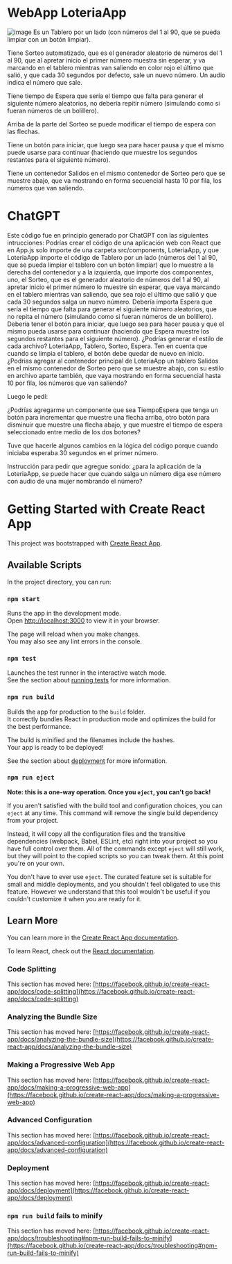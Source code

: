 # WebApp LoteriaApp 
![image](https://github.com/user-attachments/assets/1be324af-73a2-47b4-b12b-5f1954425df5)
Es un Tablero por un lado (con números del 1 al 90, que se pueda limpiar con un botón limpiar). 

Tiene Sorteo automatizado, que es el generador aleatorio de números del 1 al 90, que al apretar inicio el primer número muestra sin esperar, y va marcando en el tablero mientras van saliendo en color rojo el último que salió, y que cada 30 segundos por defecto, sale un nuevo número. Un audio indica el número que sale.

Tiene tiempo de Espera que sería el tiempo que falta para generar el siguiente número aleatorios, no debería repitir número (simulando como si fueran números de un bolillero). 

Arriba de la parte del Sorteo se puede modificar el tiempo de espera con las flechas.

Tiene un botón para iniciar, que luego sea para hacer pausa y que el mismo puede usarse para continuar (haciendo que muestre los segundos restantes para el siguiente número). 

Tiene un contenedor Salidos en el mismo contenedor de Sorteo pero que se muestre abajo, que va mostrando en forma secuencial hasta 10 por fila, los números que van saliendo.

# ChatGPT
Este código fue en principio generado por ChatGPT con las siguientes intrucciones:
Podrías crear el código de una aplicación web con React que en App.js solo importe de una carpeta src/components, LoteriaApp, y que LoteriaApp importe el código de Tablero por un lado (números del 1 al 90, que se pueda limpiar el tablero con un botón limpiar) que lo muestre a la derecha del contenedor y a la izquierda, que importe dos componentes, uno, el Sorteo, que es el generador aleatorio de números del 1 al 90, al apretar inicio el primer número lo muestre sin esperar, que vaya marcando en el tablero mientras van saliendo, que sea rojo el último que salió y que cada 30 segundos salga un nuevo número. Debería importa Espera que sería el tiempo que falta para generar el siguiente número aleatorios, que no repita el número (simulando como si fueran números de un bolillero). Debería tener el botón para iniciar, que luego sea para hacer pausa y que el mismo pueda usarse para continuar (haciendo que Espera muestre los segundos restantes para el siguiente número). ¿Podrías generar el estilo de cada archivo? LoteriaApp, Tablero, Sorteo, Espera. Ten en cuenta que cuando se limpia el tablero, el botón debe quedar de nuevo en inicio. ¿Podrias agregar al contenedor principal de LoteriaApp un tablero Salidos en el mismo contenedor de Sorteo pero que se muestre abajo, con su estilo en archivo aparte también, que vaya mostrando en forma secuencial hasta 10 por fila, los números que van saliendo?

Luego le pedí:

¿Podrías agregarme un componente que sea TiempoEspera que tenga un botón para incrementar que muestre una flecha arriba, otro botón para disminuir que muestre una flecha abajo, y que muestre el tiempo de espera seleccionado entre medio de los dos botones?

Tuve que hacerle algunos cambios en la lógica del código porque cuando iniciaba esperaba 30 segundos en el primer número.

Instrucción para pedir que agregue sonido: ¿para la aplicación de la LoteriaApp, se puede hacer que cuando salga un número diga ese número con audio de una mujer nombrando el número?
# Getting Started with Create React App

This project was bootstrapped with [Create React App](https://github.com/facebook/create-react-app).

## Available Scripts

In the project directory, you can run:

### `npm start`

Runs the app in the development mode.\
Open [http://localhost:3000](http://localhost:3000) to view it in your browser.

The page will reload when you make changes.\
You may also see any lint errors in the console.

### `npm test`

Launches the test runner in the interactive watch mode.\
See the section about [running tests](https://facebook.github.io/create-react-app/docs/running-tests) for more information.

### `npm run build`

Builds the app for production to the `build` folder.\
It correctly bundles React in production mode and optimizes the build for the best performance.

The build is minified and the filenames include the hashes.\
Your app is ready to be deployed!

See the section about [deployment](https://facebook.github.io/create-react-app/docs/deployment) for more information.

### `npm run eject`

**Note: this is a one-way operation. Once you `eject`, you can't go back!**

If you aren't satisfied with the build tool and configuration choices, you can `eject` at any time. This command will remove the single build dependency from your project.

Instead, it will copy all the configuration files and the transitive dependencies (webpack, Babel, ESLint, etc) right into your project so you have full control over them. All of the commands except `eject` will still work, but they will point to the copied scripts so you can tweak them. At this point you're on your own.

You don't have to ever use `eject`. The curated feature set is suitable for small and middle deployments, and you shouldn't feel obligated to use this feature. However we understand that this tool wouldn't be useful if you couldn't customize it when you are ready for it.

## Learn More

You can learn more in the [Create React App documentation](https://facebook.github.io/create-react-app/docs/getting-started).

To learn React, check out the [React documentation](https://reactjs.org/).

### Code Splitting

This section has moved here: [https://facebook.github.io/create-react-app/docs/code-splitting](https://facebook.github.io/create-react-app/docs/code-splitting)

### Analyzing the Bundle Size

This section has moved here: [https://facebook.github.io/create-react-app/docs/analyzing-the-bundle-size](https://facebook.github.io/create-react-app/docs/analyzing-the-bundle-size)

### Making a Progressive Web App

This section has moved here: [https://facebook.github.io/create-react-app/docs/making-a-progressive-web-app](https://facebook.github.io/create-react-app/docs/making-a-progressive-web-app)

### Advanced Configuration

This section has moved here: [https://facebook.github.io/create-react-app/docs/advanced-configuration](https://facebook.github.io/create-react-app/docs/advanced-configuration)

### Deployment

This section has moved here: [https://facebook.github.io/create-react-app/docs/deployment](https://facebook.github.io/create-react-app/docs/deployment)

### `npm run build` fails to minify

This section has moved here: [https://facebook.github.io/create-react-app/docs/troubleshooting#npm-run-build-fails-to-minify](https://facebook.github.io/create-react-app/docs/troubleshooting#npm-run-build-fails-to-minify)
